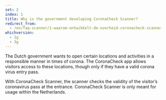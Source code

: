 ```yaml
---
set: 2
index: 1
title: Why is the government developing CoronaCheck Scanner?
redirect_from: 
  - /en/faq-scanner/1-waarom-ontwikkelt-de-overheid-coronacheck-scanner
whichversion:
  - 1g
  - 3g
---
```

The Dutch government wants to open certain locations and activities in a responsible manner in times of corona. The CoronaCheck app allows visitors access to these locations, though only if they have a valid corona virus entry pass.

With CoronaCheck Scanner, the scanner checks the validity of the visitor’s coronavirus pass at the entrance. CoronaCheck Scanner is only meant for usage within the Netherlands.
